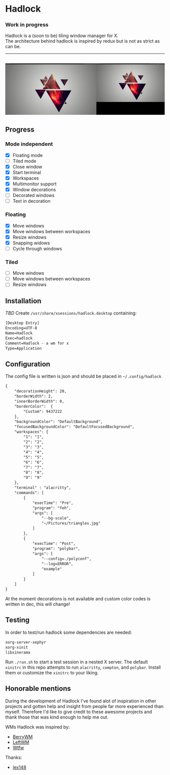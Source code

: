 # Hadlock  

### Work in progress
Hadlock is a (soon to be) tiling window manager for X.  
The architecture behind hadlock is inspired by redux but is not as strict as can be.  

---
![](hadlock-multi-monitor.gif)
---

## Progress

### Mode independent  
- [x] Floating mode
- [ ] Tiled mode
- [x] Close window
- [x] Start terminal
- [x] Workspaces
- [x] Multimonitor support 
- [x] Window decorations
- [ ] Decorated windows
- [ ] Text in decoration  
### Floating  
- [x] Move windows  
- [x] Move windows between workspaces  
- [x] Resize windows 
- [x] Snapping widows
- [ ] Cycle through windows
### Tiled  
- [ ] Move windows 
- [ ] Move windows between workspaces 
- [ ] Resize windows 

## Installation
_TBD_
Create `/usr/share/xsessions/hadlock.desktop` containing:  
```
[Desktop Entry]
Encoding=UTF-8
Name=Hadlock
Exec=hadlock 
Comment=Hadlock - a wm for x
Type=Application

```


## Configuration
The config file is written is json and should be placed in `~/.config/hadlock`  
```
{
	"decorationHeight": 20,
	"borderWidth": 2,
	"innerBorderWidth": 0,
	"borderColor": 	{
		"Custom": 9437222
	},
	"backgroundColor": "DefaultBackground",
	"focusedBackgroundColor": "DefaultFocusedBackground",
	"workspaces": {
		"1": "1",
		"2": "2",
		"3": "3",
		"4": "4",
		"5": "5",
		"6": "6",
		"7": "7",
		"8": "8",
		"9": "9"
	},
	"terminal" : "alacritty",
	"commands": [
		{
			"execTime": "Pre",
			"program": "feh",
			"args": [
				"--bg-scale",
				"~/Pictures/triangles.jpg"
			]
		},
		{
			"execTime": "Post",
			"program": "polybar",
			"args": [
				"--config=./polyconf",
				"--log=ERROR",
				"example"
			]
		}
	]
}

```  
At the moment decorations is not available and custom color codes is written in dec, this will change!  

## Testing
In order to test/run hadlock some dependencies are needed:
```
xorg-server-xephyr
xorg-xinit
libxinerama
```

Run `./run.sh` to start a test session in a nested X server. The default `xinitrc` in this repo attempts to run `alacritty`, `compton`, and `polybar`. Install them or customize the `xinitrc` to your liking.

## Honorable mentions
During the development of Hadlock I've found alot of inspiration in other projects and gotten help and insight from people far more experienced than myself.
Therefore I'd like to give credit to these awesome projects and thank those that was kind enough to help me out.

WMs Hadlock was inspired by:
- [BerryWM](https://github.com/JLErvin/berry)
- [LeftWM](https://github.com/leftwm/leftwm)
- [Wtfw](https://github.com/Kintaro/wtftw)

Thanks:
- [lex148](https://github.com/lex148)
